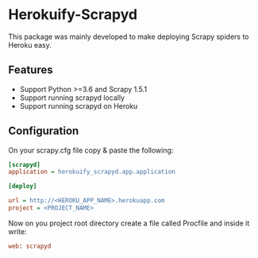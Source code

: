 # Herokuify-Scrapyd
This package was mainly developed to make deploying Scrapy spiders to Heroku easy. 
## Features
 - Support Python >=3.6 and Scrapy 1.5.1
 - Support running scrapyd locally
 - Support running scrapyd on Heroku
## Configuration
On your scrapy.cfg file copy & paste the following:
````ini
[scrapyd]
application = herokuify_scrapyd.app.application

[deploy]

url = http://<HEROKU_APP_NAME>.herokuapp.com
project = <PROJECT_NAME>
````
Now on you project root directory create a file called Procfile and inside it write: 
````ini 
web: scrapyd
````
